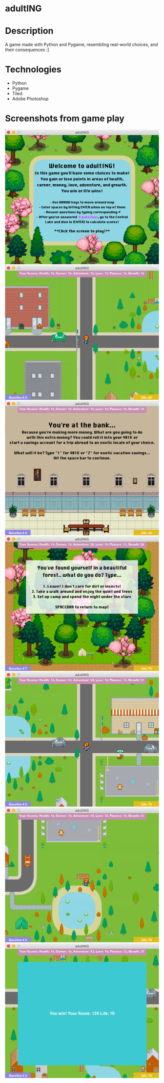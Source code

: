 # adultING

# Description

A game made with Python and Pygame, resembling real-world choices, and their consequences :]

# Technologies
- Python
- Pygame
- Tiled
- Adobe Photoshop

# Screenshots from game play

![adulting image](_screenshots/1splash.png)
![adulting image](_screenshots/2map.png)
![adulting image](_screenshots/3bank.png)
![adulting image](_screenshots/4forest.png)
![adulting image](_screenshots/5map.png)
![adulting image](_screenshots/6pond.png)
![adulting image](_screenshots/7winlose.png)